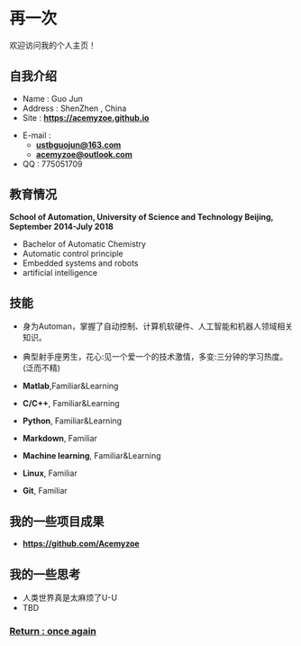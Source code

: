 # 再一次

欢迎访问我的个人主页！

<!-- slide -->

## 自我介绍

- Name : Guo Jun
- Address :  ShenZhen , China
- Site : **<https://acemyzoe.github.io>**

<!-- slide vertical=true -->

- E-mail : 
  - **[ustbguojun@163.com](mailto:ustbguojun@163.com)**
  - **[acemyzoe@outlook.com](mailto:acemyzoe@outlook.com)**
- QQ : 775051709

<!-- slide -->

## 教育情况

<!-- slide vertical=true -->

**School of Automation, University of Science and Technology Beijing, September 2014-July 2018**

- Bachelor of Automatic Chemistry
- Automatic control principle
- Embedded systems and robots
- artificial intelligence

<!-- slide -->

## 技能

<!-- slide vertical=true -->

- 身为Automan，掌握了自动控制、计算机软硬件、人工智能和机器人领域相关知识。

- 典型射手座男生，花心:见一个爱一个的技术激情，多变:三分钟的学习热度。(泛而不精)

<!-- slide vertical=true -->

- **Matlab**,Familiar&Learning
- **C/C++**, Familiar&Learning
- **Python**, Familiar&Learning

- **Markdown**, Familiar
- **Machine learning**, Familiar&Learning
- **Linux**, Familiar
- **Git**, Familiar

<!-- slide -->

## 我的一些项目成果

- **<https://github.com/Acemyzoe>**

## 我的一些思考

- 人类世界真是太麻烦了U-U
- TBD

<!-- slide vertical=true -->

### [Return : once again](https://acemyzoe.github.io)
